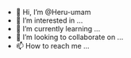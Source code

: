 - 👋 Hi, I’m @Heru-umam
- 👀 I’m interested in ...
- 🌱 I’m currently learning ...
- 💞️ I’m looking to collaborate on ...
- 📫 How to reach me ...

<!---
Heru-umam/Heru-umam is a ✨ special ✨ repository because its `README.md` (this file) appears on your GitHub profile.
You can click the Preview link to take a look at your changes.
--->
